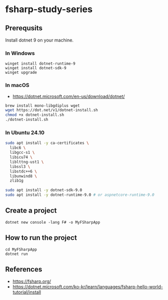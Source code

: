 # fsharp-study-series

## Prerequsits

Install dotnet 9 on your machine.

### In Windows

```pwsh
winget install dotnet-runtime-9
winget install dotnet-sdk-9
winget upgrade
```

### In macOS

- https://dotnet.microsoft.com/en-us/download/dotnet/

```zsh
brew install mono-libgdiplus wget
wget https://dot.net/v1/dotnet-install.sh
chmod +x dotnet-install.sh
./dotnet-install.sh
```

### In Ubuntu 24.10

```bash
sudo apt install -y ca-certificates \
  libc6 \
  libgcc-s1 \
  libicu74 \
  liblttng-ust1 \
  libssl3 \
  libstdc++6 \
  libunwind8 \
  zlib1g
  
sudo apt install -y dotnet-sdk-9.0
sudo apt install -y dotnet-runtime-9.0 # or aspnetcore-runtime-9.0
```

## Create a project

```pwsh
dotnet new console -lang F# -o MyFSharpApp
```

## How to run the project

```pwsh
cd MyFSharpApp
dotnet run
```


## References

- https://fsharp.org/
- https://dotnet.microsoft.com/ko-kr/learn/languages/fsharp-hello-world-tutorial/install
